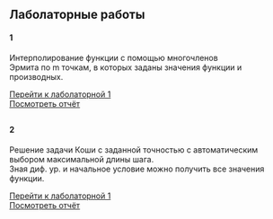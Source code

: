 <h2>Лаболаторные работы</h2>

<h4>1</h4>

Интерполирование функции с помощью многочленов <br/>
Эрмита по m точкам, в которых заданы значения функции и производных.

[Перейти к лаболаторной 1](https://github.com/NIOHOMY/Numerical_Methods_6_semester/tree/lab1) <br/>
[Посмотреть отчёт](https://github.com/NIOHOMY/Numerical_Methods_6_semester/blob/master/otchyot_3_kurs_62_gruppa_1_podgruppa_PakhomovaPV-1.pdf)
##

<h4>2</h4>

Решение задачи Коши с заданной точностью с автоматическим выбором максимальной длины шага. <br/>
Зная диф. ур. и начальное условие можно получить все значения функции.

[Перейти к лаболаторной 1](https://github.com/NIOHOMY/Numerical_Methods_6_semester/tree/lab2) <br/>
[Посмотреть отчёт](https://github.com/NIOHOMY/Numerical_Methods_6_semester/blob/master/otchyot_3_kurs_62_gruppa_1_podgruppa_PakhomovaPV-2.pdf)
##

